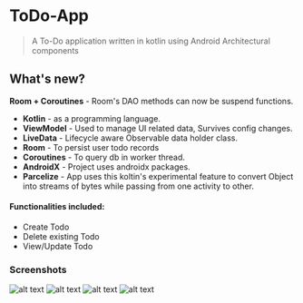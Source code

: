 # ToDo-App
> A To-Do application written in kotlin using Android Architectural components

## What's new?  
**Room + Coroutines** - Room's DAO methods can now be suspend functions.

 - **Kotlin** - as a programming language.
 - **ViewModel** - Used to manage UI related data, Survives config changes.
 - **LiveData** - Lifecycle aware Observable data holder class.
 - **Room** - To persist user todo records
 - **Coroutines** - To query db in worker thread.
 - **AndroidX** - Project uses androidx packages.
 - **Parcelize** - App uses this koltin's experimental feature to convert Object into streams of bytes while passing from one activity to other.

#### Functionalities included:
- Create Todo
- Delete existing Todo
- View/Update Todo

### Screenshots
![alt text](https://github.com/GauravRana/ToDo_App/blob/master/screenshots/images/Screenshot_2020-08-11-19-15-37-50.jpg)
![alt text](https://github.com/GauravRana/ToDo_App/blob/master/screenshots/images/Screenshot_2020-08-11-19-15-44-70.jpg)
![alt text](https://github.com/GauravRana/ToDo_App/blob/master/screenshots/images/Screenshot_2020-08-11-19-15-52-39.jpg)
![alt text](https://github.com/GauravRana/ToDo_App/blob/master/screenshots/images/Screenshot_2020-08-11-19-21-33-60.jpg)
